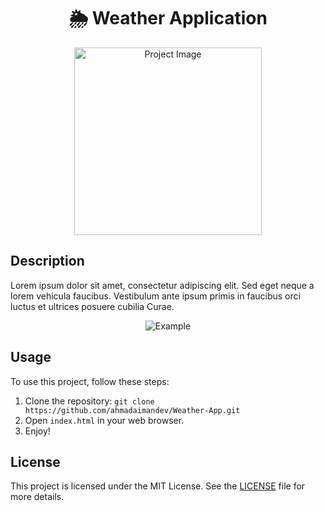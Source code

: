 <div align="center">

# 🌦 Weather Application

<img src="image.png" alt="Project Image" width="300">

</div>

## Description

Lorem ipsum dolor sit amet, consectetur adipiscing elit. Sed eget neque a lorem vehicula faucibus. Vestibulum ante ipsum primis in faucibus orci luctus et ultrices posuere cubilia Curae.

<div align="center">

![Example](example.gif)

</div>

## Usage

To use this project, follow these steps:

1. Clone the repository: `git clone https://github.com/ahmadaimandev/Weather-App.git`
2. Open `index.html` in your web browser.
3. Enjoy!

## License

This project is licensed under the MIT License. See the [LICENSE](LICENSE) file for more details.
